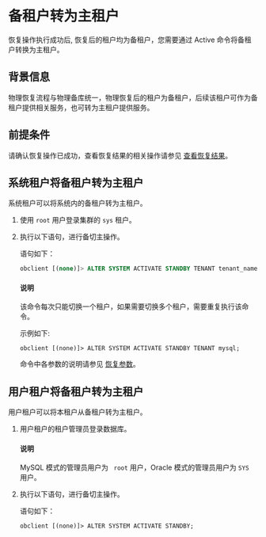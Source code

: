 # 备租户转为主租户

恢复操作执行成功后, 恢复后的租户均为备租户，您需要通过 Active 命令将备租户转换为主租户。

## 背景信息

物理恢复流程与物理备库统一，物理恢复后的租户为备租户，后续该租户可作为备租户提供相关服务，也可转为主租户提供服务。

## 前提条件

请确认恢复操作已成功，查看恢复结果的相关操作请参见 [查看恢复结果](5.view-the-restore-history.md)。

## 系统租户将备租户转为主租户

系统租户可以将系统内的备租户转为主租户。

1. 使用 `root` 用户登录集群的 `sys` 租户。

2. 执行以下语句，进行备切主操作。

   语句如下：

   ```sql
   obclient [(none)]> ALTER SYSTEM ACTIVATE STANDBY TENANT tenant_name;
   ```

   <main id="notice" type='explain'>
   <h4>说明</h4>
   <p>该命令每次只能切换一个租户，如果需要切换多个租户，需要重复执行该命令。</p>
   </main>

   示例如下:

   ```shell
   obclient [(none)]> ALTER SYSTEM ACTIVATE STANDBY TENANT mysql;
   ```

   命令中各参数的说明请参见 [恢复参数](7.parameters-of-the-restore.md)。

## 用户租户将备租户转为主租户

用户租户可以将本租户从备租户转为主租户。

1. 用户租户的租户管理员登录数据库。

   <main id="notice" type='explain'>
        <h4>说明</h4>
        <p>MySQL 模式的管理员用户为 <code> root</code> 用户，Oracle 模式的管理员用户为 <code>SYS</code> 用户。</p>
   </main>

2. 执行以下语句，进行备切主操作。

   语句如下：

   ```shell
   obclient [(none)]> ALTER SYSTEM ACTIVATE STANDBY;
   ```